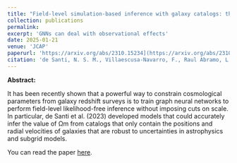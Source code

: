 ```yaml
---
title: "Field-level simulation-based inference with galaxy catalogs: the impact of systematic effects"
collection: publications
permalink: 
excerpt: 'GNNs can deal with observational effects'
date: 2025-01-21
venue: 'JCAP'
paperurl: 'https://arxiv.org/abs/2310.15234](https://arxiv.org/abs/2310.15234'
citation: 'de Santi, N. S. M., Villaescusa-Navarro, F., Raul Abramo, L., et al. 2025, JCAP, 2025, 1, 082. doi:10.1088/1475-7516/2025/01/082'
---
```


**Abstract:**

It has been recently shown that a powerful way to constrain cosmological parameters from galaxy redshift surveys is to train graph neural networks to perform field-level likelihood-free inference without imposing cuts on scale. In particular, de Santi et al. (2023) developed models that could accurately infer the value of Ωm from catalogs that only contain the positions and radial velocities of galaxies that are robust to uncertainties in astrophysics and subgrid models.

You can read the paper [here](https://arxiv.org/abs/2310.15234).
